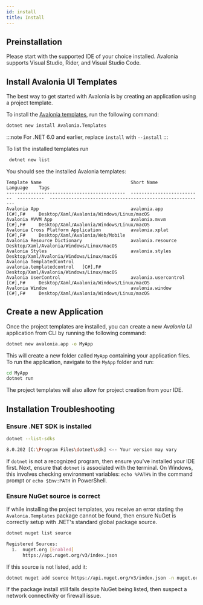 ```yaml
---
id: install
title: Install
---
```


## Preinstallation

Please start with the supported IDE of your choice installed. Avalonia supports Visual Studio, Rider, and Visual Studio 
Code.

## Install Avalonia UI Templates

The best way to get started with Avalonia is by creating an application using a project template.

To install the [Avalonia templates](https://github.com/AvaloniaUI/avalonia-dotnet-templates), run the following command:

```bash title='Bash'
dotnet new install Avalonia.Templates
```

:::note
For .NET 6.0 and earlier, replace `install` with `--install`
:::

To list the installed templates run

```bash title='Bash'
 dotnet new list
```

You should see the installed Avalonia templates:

```
Template Name                                 Short Name                  Language    Tags
--------------------------------------------  --------------------------  ----------  ---------------------------------------------------------
Avalonia App                                  avalonia.app                [C#],F#     Desktop/Xaml/Avalonia/Windows/Linux/macOS
Avalonia MVVM App                             avalonia.mvvm               [C#],F#     Desktop/Xaml/Avalonia/Windows/Linux/macOS
Avalonia Cross Platform Application           avalonia.xplat              [C#],F#     Desktop/Xaml/Avalonia/Web/Mobile
Avalonia Resource Dictionary                  avalonia.resource                       Desktop/Xaml/Avalonia/Windows/Linux/macOS
Avalonia Styles                               avalonia.styles                         Desktop/Xaml/Avalonia/Windows/Linux/macOS
Avalonia TemplatedControl                     avalonia.templatedcontrol   [C#],F#     Desktop/Xaml/Avalonia/Windows/Linux/macOS
Avalonia UserControl                          avalonia.usercontrol        [C#],F#     Desktop/Xaml/Avalonia/Windows/Linux/macOS
Avalonia Window                               avalonia.window             [C#],F#     Desktop/Xaml/Avalonia/Windows/Linux/macOS
```

## Create a new Application

Once the project templates are installed, you can create a new _Avalonia UI_ application from CLI by running the following command:

```bash title='Bash'
dotnet new avalonia.app -o MyApp
```

This will create a new folder called `MyApp` containing your application files. To run the application, navigate to the `MyApp` folder and run:

```bash title='Bash'
cd MyApp
dotnet run
```

The project templates will also allow for project creation from your IDE.

## Installation Troubleshooting

### Ensure .NET SDK is installed

```bash
dotnet --list-sdks

8.0.202 [C:\Program Files\dotnet\sdk] <-- Your version may vary
```

If `dotnet` is not a recognized program, then ensure you've installed your IDE first. Next, ensure that `dotnet` is 
associated with the terminal. On Windows, this involves checking environment variables: `echo %PATH%` in the command prompt or 
`echo $Env:PATH` in PowerShell.

### Ensure NuGet source is correct

If while installing the project templates, you receive an error stating the `Avalonia.Templates` package cannot be found, 
then ensure NuGet is correctly setup with .NET's standard global package source.

```bash
dotnet nuget list source

Registered Sources:
  1.  nuget.org [Enabled]
      https://api.nuget.org/v3/index.json
```

If this source is not listed, add it:

```bash
dotnet nuget add source https://api.nuget.org/v3/index.json -n nuget.org
```

If the package install still fails despite NuGet being listed, then suspect a network connectivity or firewall issue.
